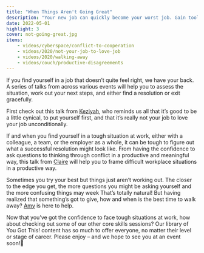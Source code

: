 ```yaml
---
title: "When Things Aren't Going Great"
description: "Your new job can quickly become your worst job. Gain tools, techniques, and strategies to protect yourself."
date: 2022-05-01
highlight: 3
cover: not-going-great.jpg
items:
    - videos/cyberspace/conflict-to-cooperation
    - videos/2020/not-your-job-to-love-job
    - videos/2020/walking-away
    - videos/couch/productive-disagreements
---
```


If you find yourself in a job that doesn’t quite feel right, we have your back. A series of talks from across various events will help you to assess the situation, work out your next steps, and either find a resolution or exit gracefully.

First check out this talk from [Keziyah](/people/keziyah-lewis), who reminds us all that it’s good to be a little cynical, to put yourself first, and that it’s really not your job to love your job unconditionally.

<library-item path="videos/2020/not-your-job-to-love-job"></library-item>

If and when you find yourself in a tough situation at work, either with a colleague, a team, or the employer as a whole, it can be tough to figure out what a successful resolution might look like. From having the confidence to ask questions to thinking through conflict in a productive and meaningful way, this talk from [Claire](/people/claire-knight) will help you to frame difficult workplace situations in a productive way.

<library-item path="videos/couch/productive-disagreements"></library-item>

Sometimes you try your best but things just aren’t working out. The closer to the edge you get, the more questions you might be asking yourself and the more confusing things may week That’s totally natural! But having realized that something’s got to give, how and when is the best time to walk away? [Amy](/people/amy-dickens) is here to help.

<library-item path="videos/2020/walking-away"></library-item>

Now that you’ve got the confidence to face tough situations at work, how about checking out some of our other core skills sessions? Our library of You Got This! content has so much to offer everyone, no matter their level or stage of career. Please enjoy – and we hope to see you at an event soon!
